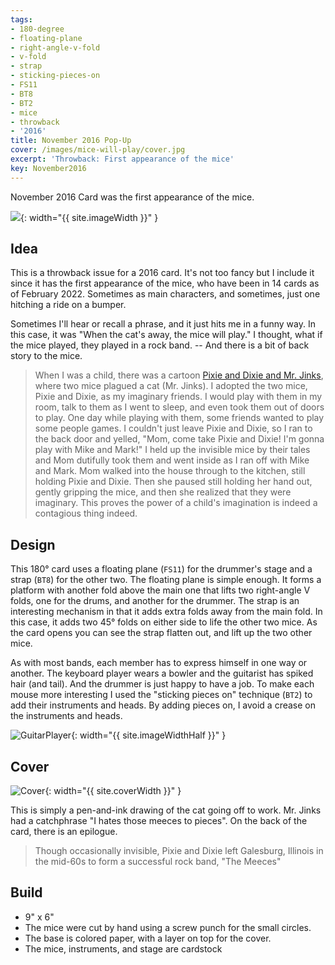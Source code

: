 ```yaml
---
tags:
- 180-degree
- floating-plane
- right-angle-v-fold
- v-fold
- strap
- sticking-pieces-on
- FS11
- BT8
- BT2
- mice
- throwback
- '2016'
title: November 2016 Pop-Up
cover: /images/mice-will-play/cover.jpg
excerpt: 'Throwback: First appearance of the mice'
key: November2016
---
```

November 2016 Card was the first appearance of the mice.

![]({{site.baseurl}}/images/mice-will-play/mice-will-play.gif){: width="{{ site.imageWidth }}" }

## Idea

This is a throwback issue for a 2016 card. It's not too fancy but I include it since it has the first appearance of the mice, who have been in 14 cards as of February 2022. Sometimes as main characters, and sometimes, just one hitching a ride on a bumper.

Sometimes I'll hear or recall a phrase, and it just hits me in a funny way. In this case, it was "When the cat's away, the mice will play." I thought, what if the mice played, they played in a rock band. -- And there is a bit of back story to the mice.

> When I was a child, there was a cartoon [Pixie and Dixie and Mr. Jinks](https://en.wikipedia.org/wiki/Pixie_and_Dixie_and_Mr._Jinks), where two mice plagued a cat (Mr. Jinks). I adopted the two mice, Pixie and Dixie, as my imaginary friends. I would play with them in my room, talk to them as I went to sleep, and even took them out of doors to play. One day while playing with them, some friends wanted to play some people games. I couldn't just leave Pixie and Dixie, so I ran to the back door and yelled, "Mom, come take Pixie and Dixie! I'm gonna play with Mike and Mark!" I held up the invisible mice by their tales and Mom dutifully took them and went inside as I ran off with Mike and Mark. Mom walked into the house through to the kitchen, still holding Pixie and Dixie. Then she paused still holding her hand out, gently gripping the mice, and then she realized that they were imaginary. This proves the power of a child's imagination is indeed a contagious thing indeed.

## Design

This 180&deg; card uses a floating plane (`FS11`) for the drummer's stage and a strap (`BT8`) for the other two. The floating plane is simple enough. It forms a platform with another fold above the main one that lifts two right-angle V folds, one for the drums, and another for the drummer. The strap is an interesting mechanism in that it adds extra folds away from the main fold. In this case, it adds two 45&deg; folds on either side to life the other two mice. As the card opens you can see the strap flatten out, and lift up the two other mice.

As with most bands, each member has to express himself in one way or another. The keyboard player wears a bowler and the guitarist has spiked hair (and tail). And the drummer is just happy to have a job. To make each mouse more interesting I used the "sticking pieces on" technique (`BT2`) to add their instruments and heads. By adding pieces on, I avoid a crease on the instruments and heads.

![GuitarPlayer]({{site.baseurl}}/images/mice-will-play/guitar.jpg){: width="{{ site.imageWidthHalf }}" }

## Cover

![Cover]({{site.baseurl}}{{page.cover}}){: width="{{ site.coverWidth }}" }

This is simply a pen-and-ink drawing of the cat going off to work. Mr. Jinks had a catchphrase "I hates those meeces to pieces". On the back of the card, there is an epilogue.

> Though occasionally invisible, Pixie and Dixie left Galesburg, Illinois in the mid-60s to form a successful rock band, "The Meeces"

## Build

* 9" x 6"
* The mice were cut by hand using a screw punch for the small circles.
* The base is colored paper, with a layer on top for the cover.
* The mice, instruments, and stage are cardstock

